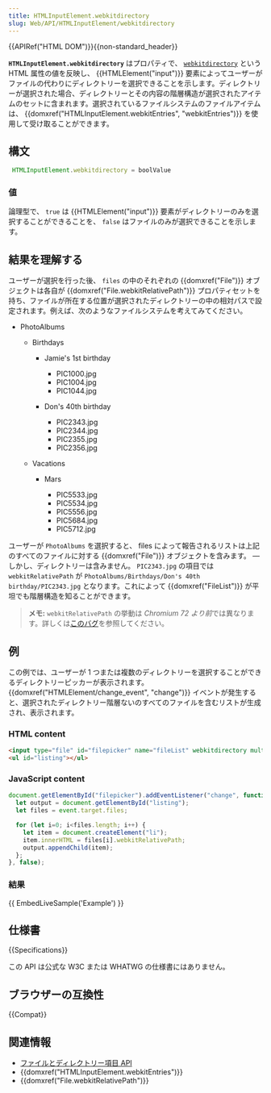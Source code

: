 ```yaml
---
title: HTMLInputElement.webkitdirectory
slug: Web/API/HTMLInputElement/webkitdirectory
---
```


{{APIRef("HTML DOM")}}{{non-standard_header}}

**`HTMLInputElement.webkitdirectory`** はプロパティで、 [`webkitdirectory`](/ja/docs/Web/HTML/Element/input#webkitdirectory) という HTML 属性の値を反映し、 {{HTMLElement("input")}} 要素によってユーザーがファイルの代わりにディレクトリーを選択できることを示します。ディレクトリーが選択された場合、ディレクトリーとその内容の階層構造が選択されたアイテムのセットに含まれます。選択されているファイルシステムのファイルアイテムは、 {{domxref("HTMLInputElement.webkitEntries", "webkitEntries")}} を使用して受け取ることができます。

## 構文

```js
 HTMLInputElement.webkitdirectory = boolValue
```

### 値

論理型で、 `true` は {{HTMLElement("input")}} 要素がディレクトリーのみを選択することができることを、 `false` はファイルのみが選択できることを示します。

## 結果を理解する

ユーザーが選択を行った後、 `files` の中のそれぞれの {{domxref("File")}} オブジェクトは各自が {{domxref("File.webkitRelativePath")}} プロパティセットを持ち、ファイルが所在する位置が選択されたディレクトリーの中の相対パスで設定されます。例えば、次のようなファイルシステムを考えてみてください。

- PhotoAlbums

  - Birthdays

    - Jamie's 1st birthday

      - PIC1000.jpg
      - PIC1004.jpg
      - PIC1044.jpg

    - Don's 40th birthday

      - PIC2343.jpg
      - PIC2344.jpg
      - PIC2355.jpg
      - PIC2356.jpg

  - Vacations

    - Mars

      - PIC5533.jpg
      - PIC5534.jpg
      - PIC5556.jpg
      - PIC5684.jpg
      - PIC5712.jpg

ユーザーが `PhotoAlbums` を選択すると、 files によって報告されるリストは上記のすべてのファイルに対する {{domxref("File")}} オブジェクトを含みます。 — しかし、ディレクトリーは含みません。 `PIC2343.jpg` の項目では `webkitRelativePath` が `PhotoAlbums/Birthdays/Don's 40th birthday/PIC2343.jpg` となります。これによって {{domxref("FileList")}} が平坦でも階層構造を知ることができます。

> **メモ:** `webkitRelativePath` の挙動は *Chromium 72 より前*では異なります。詳しくは[このバグ](https://bugs.chromium.org/p/chromium/issues/detail?id=124187)を参照してください。

## 例

この例では、ユーザーが 1 つまたは複数のディレクトリーを選択することができるディレクトリーピッカーが表示されます。 {{domxref("HTMLElement/change_event", "change")}} イベントが発生すると、選択されたディレクトリー階層ないのすべてのファイルを含むリストが生成され、表示されます。

### HTML content

```html
<input type="file" id="filepicker" name="fileList" webkitdirectory multiple />
<ul id="listing"></ul>
```

### JavaScript content

```js
document.getElementById("filepicker").addEventListener("change", function(event) {
  let output = document.getElementById("listing");
  let files = event.target.files;

  for (let i=0; i<files.length; i++) {
    let item = document.createElement("li");
    item.innerHTML = files[i].webkitRelativePath;
    output.appendChild(item);
  };
}, false);
```

### 結果

{{ EmbedLiveSample('Example') }}

## 仕様書

{{Specifications}}

この API は公式な W3C または WHATWG の仕様書にはありません。

## ブラウザーの互換性

{{Compat}}

## 関連情報

- [ファイルとディレクトリー項目 API](/ja/docs/Web/API/File_and_Directory_Entries_API)
- {{domxref("HTMLInputElement.webkitEntries")}}
- {{domxref("File.webkitRelativePath")}}
